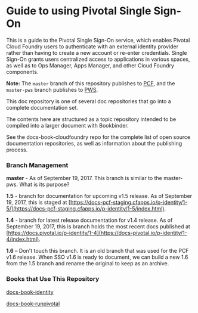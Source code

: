 # Guide to using Pivotal Single Sign-On

This is a guide to the Pivotal Single Sign-On service, which enables Pivotal Cloud Foundry users to
authenticate with an external identity provider rather than having to create a new account or re-enter credentials. Single Sign-On grants users centralized access to applications in various spaces, as well as to Ops Manager, Apps Manager, and other Cloud Foundry components.

<strong>Note:</strong> The <code>master</code> branch of this repository publishes to <a href ="https://docs.pivotal.io">PCF</a>, and the <code>master-pws</code> branch publishes to <a href="https://docs.run.pivotal.io">PWS</a>.

This doc repository is one of several doc repositories that go into a complete documentation set.

The contents here are structured as a topic repository intended to be compiled into a larger document with Bookbinder.

See the docs-book-cloudfoundry repo for the complete list of open source documentation repositories, as well as information about the publishing process.

### Branch Management

**master** - As of September 19, 2017. This branch is similar to the master-pws. What is its purpose?

**1.5** - branch for documentation for upcoming v1.5 release. As of September 19, 2017, this is staged at [https://docs-pcf-staging.cfapps.io/p-identity/1-5/](https://docs-pcf-staging.cfapps.io/p-identity/1-5/index.html).

**1.4** - branch for latest release documentation for v1.4 release. As of September 19, 2017, this is branch holds the most recent docs published at [https://docs.pivotal.io/p-identity/1-4](https://docs-pivotal.io/p-identity/1-4/index.html).

**1.6** – Don't touch this branch. It is an old branch that was used for the PCF v1.6 release.
          When SSO v1.6 is ready to document, we can build a new 1.6 from the 1.5 branch
          and rename the original to keep as an archive.  

### Books that Use This Repository

[docs-book-identity](https://github.com/pivotal-cf/docs-book-identity/blob/master/config.yml)

[docs-book-runpivotal](https://github.com/pivotal-cf/docs-book-runpivotal/blob/master/config.yml)

